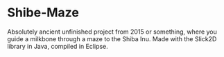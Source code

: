 # Shibe-Maze
Absolutely ancient unfinished project from 2015 or something, where you guide a milkbone through a maze to the Shiba Inu. Made with the Slick2D library in Java, compiled in Eclipse.
